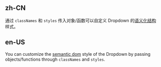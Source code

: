 ## zh-CN

通过 `classNames` 和 `styles` 传入对象/函数可以自定义 Dropdown 的[语义化结构](#semantic-dom)样式。

## en-US

You can customize the [semantic dom](#semantic-dom) style of the Dropdown by passing objects/functions through `classNames` and `styles`.

